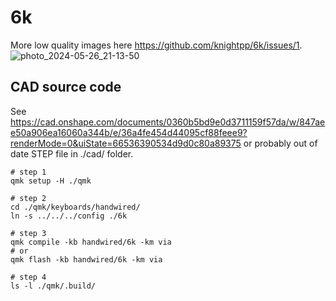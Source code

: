 # 6k

More low quality images here <https://github.com/knightpp/6k/issues/1>.
![photo_2024-05-26_21-13-50](https://github.com/knightpp/6k/assets/28928944/11fa1b83-d1d6-4c53-955e-4b4689b5ac3f)

## CAD source code

See <https://cad.onshape.com/documents/0360b5bd9e0d3711159f57da/w/847aee50a906ea16060a344b/e/36a4fe454d44095cf88feee9?renderMode=0&uiState=66536390534d9d0c80a89375> or probably out of date STEP file in ./cad/ folder.

```shell
# step 1
qmk setup -H ./qmk

# step 2
cd ./qmk/keyboards/handwired/
ln -s ../../../config ./6k

# step 3
qmk compile -kb handwired/6k -km via
# or 
qmk flash -kb handwired/6k -km via

# step 4
ls -l ./qmk/.build/
```
